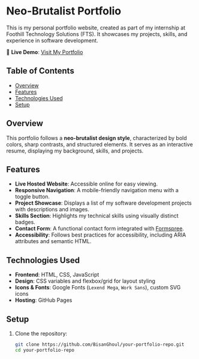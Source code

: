 # Neo-Brutalist Portfolio  

This is my personal portfolio website, created as part of my internship at Foothill Technology Solutions (FTS). It showcases my projects, skills, and experience in software development.  

🔗 **Live Demo**: [Visit My Portfolio](your-portfolio-link-here)  

## Table of Contents  

- [Overview](#overview)  
- [Features](#features)  
- [Technologies Used](#technologies-used)  
- [Setup](#setup)
  
## Overview  

This portfolio follows a **neo-brutalist design style**, characterized by bold colors, sharp contrasts, and structured elements. It serves as an interactive resume, displaying my background, skills, and projects.

## Features  

- **Live Hosted Website**: Accessible online for easy viewing.  
- **Responsive Navigation**: A mobile-friendly navigation menu with a toggle button.  
- **Project Showcase**: Displays a list of my software development projects with descriptions and images.  
- **Skills Section**: Highlights my technical skills using visually distinct badges.  
- **Contact Form**: A functional contact form integrated with [Formspree](https://formspree.io/).  
- **Accessibility**: Follows best practices for accessibility, including ARIA attributes and semantic HTML.  

## Technologies Used  

- **Frontend**: HTML, CSS, JavaScript  
- **Design**: CSS variables and flexbox/grid for layout styling  
- **Icons & Fonts**: Google Fonts (`Lexend Mega`, `Work Sans`), custom SVG icons  
- **Hosting**: GitHub Pages

## Setup  

1. Clone the repository:  
   ```sh
   git clone https://github.com/BisanGhoul/your-portfolio-repo.git
   cd your-portfolio-repo
